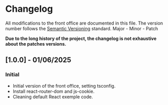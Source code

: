 # Changelog

All modifications to the front office are documented in this file. The version number follows the [Semantic Versioning](https://semver.org/) standard.
Major - Minor - Patch

**Due to the long history of the project, the changelog is not exhaustive about the patches versions.**


## [1.0.0] - 01/06/2025
### Initial
- Initial version of the front office, setting tsconfig.
- Install react-router-dom and js-cookie.
- Cleaning default React exemple code.
